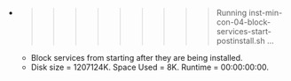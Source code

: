 * >>>>>>>>> Running inst-min-con-04-block-services-start-postinstall.sh ...
  * Block services from starting after they are being installed.
  * Disk size = 1207124K. Space Used = 8K. Runtime = 00:00:00:00.
